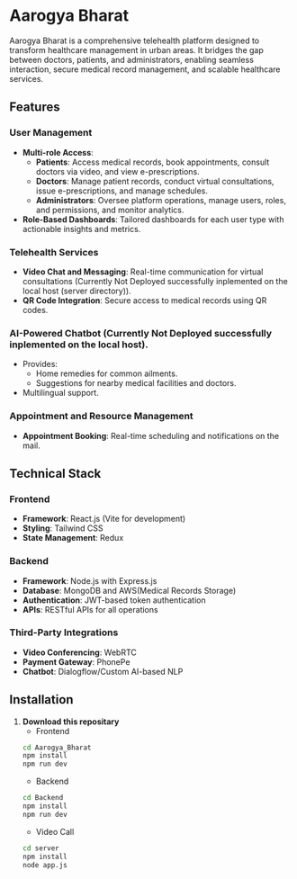 # Aarogya Bharat

Aarogya Bharat is a comprehensive telehealth platform designed to transform healthcare management in urban areas. It bridges the gap between doctors, patients, and administrators, enabling seamless interaction, secure medical record management, and scalable healthcare services.

## Features

### User Management
- **Multi-role Access**:
  - **Patients**: Access medical records, book appointments, consult doctors via video, and view e-prescriptions.
  - **Doctors**: Manage patient records, conduct virtual consultations, issue e-prescriptions, and manage schedules.
  - **Administrators**: Oversee platform operations, manage users, roles, and permissions, and monitor analytics.
- **Role-Based Dashboards**: Tailored dashboards for each user type with actionable insights and metrics.

### Telehealth Services
- **Video Chat and Messaging**: Real-time communication for virtual consultations (Currently Not Deployed successfully inplemented on the local host (server directory)).
- **QR Code Integration**: Secure access to medical records using QR codes.

### AI-Powered Chatbot (Currently Not Deployed successfully inplemented on the local host).
- Provides:
  - Home remedies for common ailments.
  - Suggestions for nearby medical facilities and doctors.
- Multilingual support.

### Appointment and Resource Management
- **Appointment Booking**: Real-time scheduling and notifications on the mail.
  
## Technical Stack

### Frontend
- **Framework**: React.js (Vite for development)
- **Styling**: Tailwind CSS
- **State Management**: Redux

### Backend
- **Framework**: Node.js with Express.js
- **Database**: MongoDB and AWS(Medical Records Storage)
- **Authentication**: JWT-based token authentication
- **APIs**: RESTful APIs for all operations

### Third-Party Integrations
- **Video Conferencing**: WebRTC
- **Payment Gateway**: PhonePe
- **Chatbot**: Dialogflow/Custom AI-based NLP
## **Installation**

1. **Download this repositary**
   - Frontend
   ```bash
   cd Aarogya_Bharat
   npm install
   npm run dev
   ```
   - Backend
   ```bash
   cd Backend
   npm install
   npm run dev
   ```
   - Video Call
   ```bash
   cd server
   npm install
   node app.js
